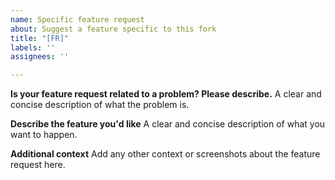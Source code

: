 ```yaml
---
name: Specific feature request
about: Suggest a feature specific to this fork
title: "[FR]"
labels: ''
assignees: ''

---
```


**Is your feature request related to a problem? Please describe.**
A clear and concise description of what the problem is.

**Describe the feature you'd like**
A clear and concise description of what you want to happen.

**Additional context**
Add any other context or screenshots about the feature request here.
